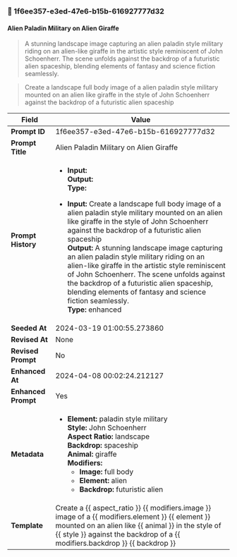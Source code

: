 

### 📜 1f6ee357-e3ed-47e6-b15b-616927777d32

#### Alien Paladin Military on Alien Giraffe

> A stunning landscape image capturing an alien paladin style military riding on an alien-like giraffe in the artistic style reminiscent of John Schoenherr. The scene unfolds against the backdrop of a futuristic alien spaceship, blending elements of fantasy and science fiction seamlessly.

> Create a landscape full body image of a alien paladin style military mounted on an alien like giraffe in the style of John Schoenherr against the backdrop of a futuristic alien spaceship

| Field          | Value                                                                                                                                                                      |
|----------------|----------------------------------------------------------------------------------------------------------------------------------------------------------------------------|
| **Prompt ID**  | 1f6ee357-e3ed-47e6-b15b-616927777d32                                                                                                                                                            |
| **Prompt Title**  | Alien Paladin Military on Alien Giraffe                                                                                                                                                            |
| **Prompt History** | <ul><li>**Input:**  <br> **Output:**  <br> **Type:** </li></ul><ul><li>**Input:** Create a landscape full body image of a alien paladin style military mounted on an alien like giraffe in the style of John Schoenherr against the backdrop of a futuristic alien spaceship <br> **Output:** A stunning landscape image capturing an alien paladin style military riding on an alien-like giraffe in the artistic style reminiscent of John Schoenherr. The scene unfolds against the backdrop of a futuristic alien spaceship, blending elements of fantasy and science fiction seamlessly. <br> **Type:** enhanced</li></ul> |
| **Seeded At** | 2024-03-19 01:00:55.273860                                                                                                                                                   |
| **Revised At** | None                                                                                                                                                   |
| **Revised Prompt** | No                                                                                                                                                                      |
| **Enhanced At** | 2024-04-08 00:02:24.212127                                                                                                                                                  |
| **Enhanced Prompt** | Yes                                                                                                                                                                    |
| **Metadata**   | <ul><li>**Element:** paladin style military <br> **Style:** John Schoenherr <br> **Aspect Ratio:** landscape <br> **Backdrop:** spaceship <br> **Animal:** giraffe <br> **Modifiers:**<ul><li>**Image:** full body</li><li>**Element:** alien</li><li>**Backdrop:** futuristic alien</li></ul></li></ul> |
| **Template**   | Create a {{ aspect_ratio }} {{ modifiers.image }} image of a {{ modifiers.element }} {{ element }} mounted on an alien like {{ animal }} in the style of {{ style }} against the backdrop of a {{ modifiers.backdrop }} {{ backdrop }}                                                                                                                                           |


